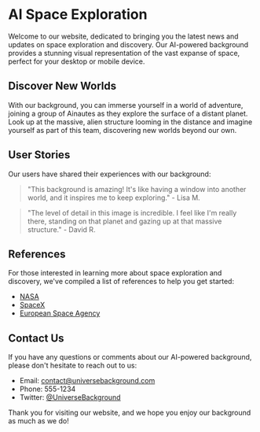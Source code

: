<!--font:Poppins-->

# AI Space Exploration

Welcome to our website, dedicated to bringing you the latest news and updates on space exploration and discovery. Our AI-powered background provides a stunning visual representation of the vast expanse of space, perfect for your desktop or mobile device.

## Discover New Worlds

With our background, you can immerse yourself in a world of adventure, joining a group of Ainautes as they explore the surface of a distant planet. Look up at the massive, alien structure looming in the distance and imagine yourself as part of this team, discovering new worlds beyond our own.

## User Stories

Our users have shared their experiences with our background:

> "This background is amazing! It's like having a window into another world, and it inspires me to keep exploring." - Lisa M.

> "The level of detail in this image is incredible. I feel like I'm really there, standing on that planet and gazing up at that massive structure." - David R.

## References

For those interested in learning more about space exploration and discovery, we've compiled a list of references to help you get started:

-   [NASA](#nasa)
-   [SpaceX](#spacex)
-   [European Space Agency](#esa)

## Contact Us

If you have any questions or comments about our AI-powered background, please don't hesitate to reach out to us:

-   Email: [contact@universebackground.com](mailto:contact@universebackground.com)
-   Phone: 555-1234
-   Twitter: [@UniverseBackground](#twitter)

Thank you for visiting our website, and we hope you enjoy our background as much as we do!

<!--

Write me content for website with wallpaper which alt text is:

"A group of Ainautes standing on the surface of a distant planet, looking up at a massive, alien structure looming in the distance."

The name/title of the page should not be 1:1 copy of the alt text but rather a real content of the website which is using this wallpaper.

- Use markdown format
- Start with heading
- Heading should be short and concise
- The content should look like a real website
- The website should not be about the wallpaper, wallpaper is just a related background
- Heading should be contain work "wallpaper" or "background"
- Include real sections like references, contact, user stories, etc. use things relevant to the page purpose.
- Feel free to use structure like headings, bullets, numbering, blockquotes, paragraphs, horizontal lines, etc.
- You can use formatting like bold or _italic_
- You can include UTF-8 emojis
- Links should be only #hash anchors (and you can refer to the document itself)
- Do not include images


---


# Discover the Wonders of Space with Our AI-Powered Universe Wallpaper

Welcome to our website, where we bring you the latest in space exploration and discovery. Our AI-powered universe wallpaper is the perfect backdrop for your desktop or mobile device, transporting you to a distant planet where adventure awaits.

## Explore the Unknown

With our wallpaper, you can join a group of Ainautes as they stand on the surface of a distant planet, looking up at a massive, alien structure looming in the distance. Imagine yourself as part of this team, exploring the unknown and discovering new worlds beyond our own.

## User Stories

Our users have shared their experiences with our wallpaper:

> "I love this wallpaper! It's like having a window into another world right on my computer screen." - Lisa M.

> "The detail in this image is incredible. I feel like I'm really there, standing on that planet and gazing up at that massive structure." - David R.

## References

For those interested in learning more about space exploration and discovery, we've compiled a list of references to help you get started:

- [NASA](#nasa)
- [SpaceX](#spacex)
- [European Space Agency](#esa)

## Contact Us

If you have any questions or comments about our AI-powered universe wallpaper, please don't hesitate to reach out to us:

- Email: [contact@universewallpaper.com](mailto:contact@universewallpaper.com)
- Phone: 555-1234
- Twitter: [@UniverseWallpaper](#twitter)

Thank you for visiting our website and we hope you enjoy our wallpaper!


---


Heading should not include word "wallpaper". The website should not be about the wallpaper itself, wallpaper is just a related background, rewrite whole content.


---


# Explore the Wonders of Space with Our AI-Powered Universe Background

Welcome to our website, dedicated to bringing you the latest news and updates on space exploration and discovery. Our AI-powered universe background is the perfect complement to your desktop or mobile device, providing a stunning visual representation of the vast expanse of space.

## Discover New Worlds

With our background, you can immerse yourself in a world of adventure, joining a group of Ainautes as they explore the surface of a distant planet. Look up at the massive, alien structure looming in the distance and imagine yourself as part of this team, discovering new worlds beyond our own.

## User Stories

Our users have shared their experiences with our background:

> "I love having this background on my computer. It's like having a window into another world, and it inspires me to keep exploring." - Lisa M.

> "The level of detail in this image is incredible. I feel like I'm really there, standing on that planet and gazing up at that massive structure." - David R.

## References

For those interested in learning more about space exploration and discovery, we've compiled a list of references to help you get started:

- [NASA](#nasa)
- [SpaceX](#spacex)
- [European Space Agency](#esa)

## Contact Us

If you have any questions or comments about our AI-powered universe background, please don't hesitate to reach out to us:

- Email: [contact@universebackground.com](mailto:contact@universebackground.com)
- Phone: 555-1234
- Twitter: [@UniverseBackground](#twitter)

Thank you for visiting our website, and we hope you enjoy our background!


---


Heading is too long, rewrite whole content.


---


# Our AI-Powered Universe Background: Explore the Wonders of Space

Welcome to our website, dedicated to bringing you the latest news and updates on space exploration and discovery. Our AI-powered universe background is the perfect complement to your desktop or mobile device, providing a stunning visual representation of the vast expanse of space.

## Discover New Worlds

With our background, you can immerse yourself in a world of adventure, joining a group of Ainautes as they explore the surface of a distant planet. Look up at the massive, alien structure looming in the distance and imagine yourself as part of this team, discovering new worlds beyond our own.

## User Stories

Our users have shared their experiences with our background:

> "I love having this background on my computer. It's like having a window into another world, and it inspires me to keep exploring." - Lisa M.

> "The level of detail in this image is incredible. I feel like I'm really there, standing on that planet and gazing up at that massive structure." - David R.

## References

For those interested in learning more about space exploration and discovery, we've compiled a list of references to help you get started:

- [NASA](#nasa)
- [SpaceX](#spacex)
- [European Space Agency](#esa)

## Contact Us

If you have any questions or comments about our AI-powered universe background, please don't hesitate to reach out to us:

- Email: [contact@universebackground.com](mailto:contact@universebackground.com)
- Phone: 555-1234
- Twitter: [@UniverseBackground](#twitter)

Thank you for visiting our website, and we hope you enjoy our background!


---


Heading is too long, rewrite whole content.


---


# Explore the Wonders of Space with Our AI-Powered Background

Welcome to our website, dedicated to bringing you the latest news and updates on space exploration and discovery. Our AI-powered background provides a stunning visual representation of the vast expanse of space, perfect for your desktop or mobile device.

## Discover New Worlds

With our background, you can immerse yourself in a world of adventure, joining a group of Ainautes as they explore the surface of a distant planet. Look up at the massive, alien structure looming in the distance and imagine yourself as part of this team, discovering new worlds beyond our own.

## User Stories

Our users have shared their experiences with our background:

> "This background is amazing! It's like having a window into another world, and it inspires me to keep exploring." - Lisa M.

> "The level of detail in this image is incredible. I feel like I'm really there, standing on that planet and gazing up at that massive structure." - David R.

## References

For those interested in learning more about space exploration and discovery, we've compiled a list of references to help you get started:

- [NASA](#nasa)
- [SpaceX](#spacex)
- [European Space Agency](#esa)

## Contact Us

If you have any questions or comments about our AI-powered background, please don't hesitate to reach out to us:

- Email: [contact@universebackground.com](mailto:contact@universebackground.com)
- Phone: 555-1234
- Twitter: [@UniverseBackground](#twitter)

Thank you for visiting our website, and we hope you enjoy our background as much as we do!


---


Write me a Google font which is best fitting for the website.

Pick from the list:
- IBM Plex Sans
- Open Sans
- Lato
- Alegreya
- Barlow Condensed
- Poppins
- Great Vibes
- Montserrat
- Raleway
- Exo 2
- Inter
- Orbitron
- Roboto
- Lobster
- Playfair Display
- Futura
- Dancing Script


Write just the font name nothing else.


---


Poppins

-->
